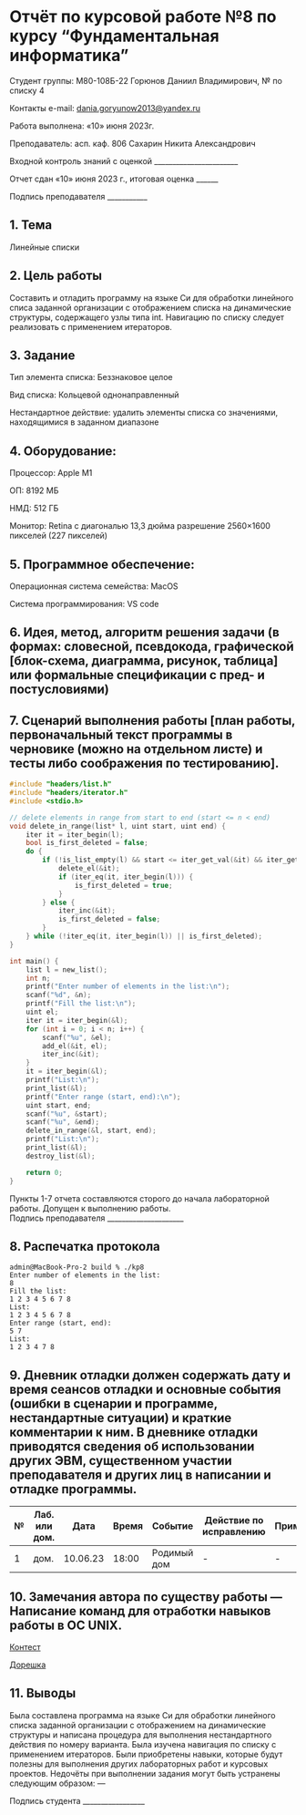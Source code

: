  # Отчёт по курсовой работе №8 по курсу “Фундаментальная информатика”

Студент группы: М80-108Б-22 Горюнов Даниил Владимирович, № по списку 4 

Контакты e-mail: dania.goryunow2013@yandex.ru

Работа выполнена: «10» июня 2023г.

Преподаватель: асп. каф. 806 Сахарин Никита Александрович

Входной контроль знаний с оценкой _______________________

Отчет сдан «10» июня 2023 г., итоговая оценка ______

Подпись преподавателя ___________


## 1. Тема
Линейные списки
## 2. Цель работы
Составить и отладить программу на языке Си для обработки линейного списа заданной организации с отображением списка на динамические структуры, содержащего узлы типа int. Навигацию по списку следует реализовать с применением итераторов.
## 3. Задание
Тип элемента списка: Беззнаковое целое

Вид списка: Кольцевой однонаправленный

Нестандартное действие: удалить элементы списка со значениями, находящимися в заданном диапазоне

## 4. Оборудование:
Процессор: Apple M1

ОП: 8192 МБ

НМД: 512 ГБ  

Монитор: Retina c диагональю 13,3 дюйма разрешение 2560×1600 пикселей (227 пикселей)
## 5. Программное обеспечение:
Операционная система семейства: MacOS

Система программирования: VS code
## 6. Идея, метод, алгоритм решения задачи (в формах: словесной, псевдокода, графической [блок-схема, диаграмма, рисунок, таблица] или формальные спецификации с пред- и постусловиями)

## 7. Сценарий выполнения работы [план работы, первоначальный текст программы в черновике (можно на отдельном листе) и тесты либо соображения по тестированию]. 
```c:/Course_projects/Course_project_7/main.c
#include "headers/list.h"
#include "headers/iterator.h"
#include <stdio.h>

// delete elements in range from start to end (start <= n < end)
void delete_in_range(list* l, uint start, uint end) {
    iter it = iter_begin(l);
    bool is_first_deleted = false;
    do {
        if (!is_list_empty(l) && start <= iter_get_val(&it) && iter_get_val(&it) < end) {
            delete_el(&it);
            if (iter_eq(it, iter_begin(l))) {
                is_first_deleted = true;
            }
        } else {
            iter_inc(&it);
            is_first_deleted = false;
        }
    } while (!iter_eq(it, iter_begin(l)) || is_first_deleted);
}

int main() {
    list l = new_list();
    int n;
    printf("Enter number of elements in the list:\n");
    scanf("%d", &n);
    printf("Fill the list:\n");
    uint el;
    iter it = iter_begin(&l);
    for (int i = 0; i < n; i++) {
        scanf("%u", &el);
        add_el(&it, el);
        iter_inc(&it);
    }
    it = iter_begin(&l);
    printf("List:\n");
    print_list(&l);
    printf("Enter range (start, end):\n");
    uint start, end;
    scanf("%u", &start);
    scanf("%u", &end);
    delete_in_range(&l, start, end);
    printf("List:\n");
    print_list(&l);
    destroy_list(&l);

    return 0;
}

```
Пункты 1-7 отчета составляются сторого до начала лабораторной работы.
Допущен к выполнению работы.  
Подпись преподавателя _____________________
## 8. Распечатка протокола 
```
admin@MacBook-Pro-2 build % ./kp8
Enter number of elements in the list:
8
Fill the list:
1 2 3 4 5 6 7 8
List:
1 2 3 4 5 6 7 8 
Enter range (start, end):
5 7
List:
1 2 3 4 7 8 
```
## 9. Дневник отладки должен содержать дату и время сеансов отладки и основные события (ошибки в сценарии и программе, нестандартные ситуации) и краткие комментарии к ним. В дневнике отладки приводятся сведения об использовании других ЭВМ, существенном участии преподавателя и других лиц в написании и отладке программы.

| № |  Лаб. или дом. | Дата | Время | Событие | Действие по исправлению | Примечание |
| ------ | ------ | ------ | ------ | ------ | ------ | ------ |
| 1 | дом. | 10.06.23 | 18:00 | Родимый дом | - | - |
## 10. Замечания автора по существу работы — Написание команд для отработки навыков работы в ОС UNIX.
[Контест](https://codeforces.com/contest/1839/submission/208334485)

[Дорешка](https://codeforces.com/contest/1839/submission/209167788)
## 11. Выводы
Была составлена программа на языке Си для обработки линейного списка заданной организации с отображением на динамические структуры и написана процедура для выполнения нестандартного действия по номеру варианта. Была изучена навигация по списку с применением итераторов. Были приобретены навыки, которые будут полезны для выполнения других лабораторных работ и курсовых проектов.
Недочёты при выполнении задания могут быть устранены следующим образом: —

Подпись студента _________________